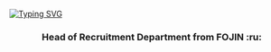 
[![Typing SVG](https://readme-typing-svg.herokuapp.com?color=%25594471&lines=Hi,+I'm+Anna)](https://git.io/typing-svg)
<h3 align="center"> Head of Recruitment Department from FOJIN :ru: </h3>
